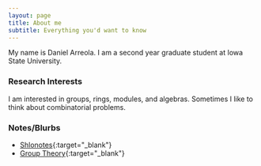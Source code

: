```yaml
---
layout: page
title: About me
subtitle: Everything you'd want to know
---
```


My name is Daniel Arreola. I am a second year graduate student at Iowa State University.

### Research Interests

I am interested in groups, rings, modules, and algebras. Sometimes I like to think about combinatorial problems.

### Notes/Blurbs

* [Shlonotes](https://taubone.github.io/shlonotes.pdf){:target="_blank"}
* [Group Theory](https://taubone.github.io/group.pdf){:target="_blank"}
